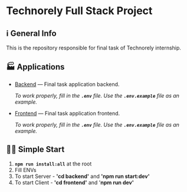 # Technorely Full Stack Project

## ℹ️ General Info

This is the repository responsible for final task of Technorely internship.

## 🏭 Applications

- [Backend](./backend) — Final task application backend.

  _To work properly, fill in the **`.env`** file. Use the **`.env.example`** file as an example._

- [Frontend](./frontend) — Final task application frontend.

  _To work properly, fill in the **`.env`** file. Use the **`.env.example`** file as an example._

## 🏃‍♂️ Simple Start

1. **`npm run install:all`** at the root
2. Fill ENVs
3. To start Server - **'cd backend'** and **'npm run start:dev'**
4. To start Client - **'cd frontend'** and '**npm run dev'**
